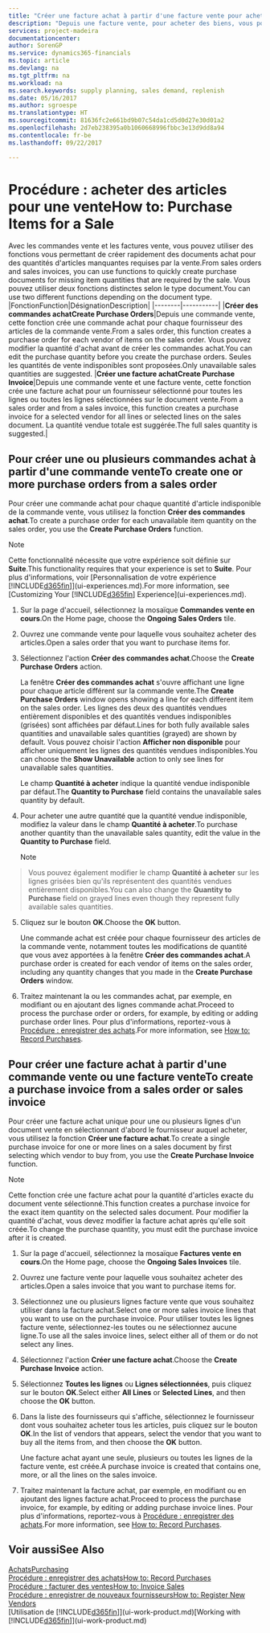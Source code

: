 ```yaml
---
title: "Créer une facture achat à partir d'une facture vente pour acheter des articles pour une vente | Microsoft Docs"
description: "Depuis une facture vente, pour acheter des biens, vous pouvez créer une facture achat pour un fournisseur."
services: project-madeira
documentationcenter: 
author: SorenGP
ms.service: dynamics365-financials
ms.topic: article
ms.devlang: na
ms.tgt_pltfrm: na
ms.workload: na
ms.search.keywords: supply planning, sales demand, replenish
ms.date: 05/16/2017
ms.author: sgroespe
ms.translationtype: HT
ms.sourcegitcommit: 81636fc2e661bd9b07c54da1cd5d0d27e30d01a2
ms.openlocfilehash: 2d7eb238395a0b1060668996fbbc3e13d9dd8a94
ms.contentlocale: fr-be
ms.lasthandoff: 09/22/2017

---
```

# <a name="how-to-purchase-items-for-a-sale"></a><span data-ttu-id="cfa61-103">Procédure : acheter des articles pour une vente</span><span class="sxs-lookup"><span data-stu-id="cfa61-103">How to: Purchase Items for a Sale</span></span>
<span data-ttu-id="cfa61-104">Avec les commandes vente et les factures vente, vous pouvez utiliser des fonctions vous permettant de créer rapidement des documents achat pour des quantités d'articles manquantes requises par la vente.</span><span class="sxs-lookup"><span data-stu-id="cfa61-104">From sales orders and sales invoices, you can use functions to quickly create purchase documents for missing item quantities that are required by the sale.</span></span> <span data-ttu-id="cfa61-105">Vous pouvez utiliser deux fonctions distinctes selon le type document.</span><span class="sxs-lookup"><span data-stu-id="cfa61-105">You can use two different functions depending on the document type.</span></span>
|<span data-ttu-id="cfa61-106">Fonction</span><span class="sxs-lookup"><span data-stu-id="cfa61-106">Function</span></span>|<span data-ttu-id="cfa61-107">Désignation</span><span class="sxs-lookup"><span data-stu-id="cfa61-107">Description</span></span>|
|--------|-----------|
|<span data-ttu-id="cfa61-108">**Créer des commandes achat**</span><span class="sxs-lookup"><span data-stu-id="cfa61-108">**Create Purchase Orders**</span></span>|<span data-ttu-id="cfa61-109">Depuis une commande vente, cette fonction crée une commande achat pour chaque fournisseur des articles de la commande vente.</span><span class="sxs-lookup"><span data-stu-id="cfa61-109">From a sales order, this function creates a purchase order for each vendor of items on the sales order.</span></span> <span data-ttu-id="cfa61-110">Vous pouvez modifier la quantité d'achat avant de créer les commandes achat.</span><span class="sxs-lookup"><span data-stu-id="cfa61-110">You can edit the purchase quantity before you create the purchase orders.</span></span> <span data-ttu-id="cfa61-111">Seules les quantités de vente indisponibles sont proposées.</span><span class="sxs-lookup"><span data-stu-id="cfa61-111">Only unavailable sales quantities are suggested.</span></span>
|<span data-ttu-id="cfa61-112">**Créer une facture achat**</span><span class="sxs-lookup"><span data-stu-id="cfa61-112">**Create Purchase Invoice**</span></span>|<span data-ttu-id="cfa61-113">Depuis une commande vente et une facture vente, cette fonction crée une facture achat pour un fournisseur sélectionné pour toutes les lignes ou toutes les lignes sélectionnées sur le document vente.</span><span class="sxs-lookup"><span data-stu-id="cfa61-113">From a sales order and from a sales invoice, this function creates a purchase invoice for a selected vendor for all lines or selected lines on the sales document.</span></span> <span data-ttu-id="cfa61-114">La quantité vendue totale est suggérée.</span><span class="sxs-lookup"><span data-stu-id="cfa61-114">The full sales quantity is suggested.</span></span>|

## <a name="to-create-one-or-more-purchase-orders-from-a-sales-order"></a><span data-ttu-id="cfa61-115">Pour créer une ou plusieurs commandes achat à partir d'une commande vente</span><span class="sxs-lookup"><span data-stu-id="cfa61-115">To create one or more purchase orders from a sales order</span></span>
<span data-ttu-id="cfa61-116">Pour créer une commande achat pour chaque quantité d'article indisponible de la commande vente, vous utilisez la fonction **Créer des commandes achat**.</span><span class="sxs-lookup"><span data-stu-id="cfa61-116">To create a purchase order for each unavailable item quantity on the sales order, you use the **Create Purchase Orders** function.</span></span> 

> [!NOTE]  
>   <span data-ttu-id="cfa61-117">Cette fonctionnalité nécessite que votre expérience soit définie sur **Suite**.</span><span class="sxs-lookup"><span data-stu-id="cfa61-117">This functionality requires that your experience is set to **Suite**.</span></span> <span data-ttu-id="cfa61-118">Pour plus d'informations, voir [Personnalisation de votre expérience [!INCLUDE[d365fin](includes/d365fin_md.md)]](ui-experiences.md).</span><span class="sxs-lookup"><span data-stu-id="cfa61-118">For more information, see [Customizing Your [!INCLUDE[d365fin](includes/d365fin_md.md)] Experience](ui-experiences.md).</span></span>

1. <span data-ttu-id="cfa61-119">Sur la page d'accueil, sélectionnez la mosaïque **Commandes vente en cours**.</span><span class="sxs-lookup"><span data-stu-id="cfa61-119">On the Home page, choose the **Ongoing Sales Orders** tile.</span></span>
2. <span data-ttu-id="cfa61-120">Ouvrez une commande vente pour laquelle vous souhaitez acheter des articles.</span><span class="sxs-lookup"><span data-stu-id="cfa61-120">Open a sales order that you want to purchase items for.</span></span>
3. <span data-ttu-id="cfa61-121">Sélectionnez l'action **Créer des commandes achat**.</span><span class="sxs-lookup"><span data-stu-id="cfa61-121">Choose the **Create Purchase Orders** action.</span></span>

    <span data-ttu-id="cfa61-122">La fenêtre **Créer des commandes achat** s'ouvre affichant une ligne pour chaque article différent sur la commande vente.</span><span class="sxs-lookup"><span data-stu-id="cfa61-122">The **Create Purchase Orders** window opens showing a line for each different item on the sales order.</span></span> <span data-ttu-id="cfa61-123">Les lignes des deux des quantités vendues entièrement disponibles et des quantités vendues indisponibles (grisées) sont affichées par défaut.</span><span class="sxs-lookup"><span data-stu-id="cfa61-123">Lines for both fully available sales quantities and unavailable sales quantities (grayed) are shown by default.</span></span> <span data-ttu-id="cfa61-124">Vous pouvez choisir l'action **Afficher non disponible** pour afficher uniquement les lignes des quantités vendues indisponibles.</span><span class="sxs-lookup"><span data-stu-id="cfa61-124">You can choose the **Show Unavailable** action to only see lines for unavailable sales quantities.</span></span>

    <span data-ttu-id="cfa61-125">Le champ **Quantité à acheter** indique la quantité vendue indisponible par défaut.</span><span class="sxs-lookup"><span data-stu-id="cfa61-125">The **Quantity to Purchase** field contains the unavailable sales quantity by default.</span></span>
4. <span data-ttu-id="cfa61-126">Pour acheter une autre quantité que la quantité vendue indisponible, modifiez la valeur dans le champ **Quantité à acheter**.</span><span class="sxs-lookup"><span data-stu-id="cfa61-126">To purchase another quantity than the unavailable sales quantity, edit the value in the **Quantity to Purchase** field.</span></span>

    > [!NOTE]  
>   <span data-ttu-id="cfa61-127">Vous pouvez également modifier le champ **Quantité à acheter** sur les lignes grisées bien qu'ils représentent des quantités vendues entièrement disponibles.</span><span class="sxs-lookup"><span data-stu-id="cfa61-127">You can also change the **Quantity to Purchase** field on grayed lines even though they represent fully available sales quantities.</span></span>
5. <span data-ttu-id="cfa61-128">Cliquez sur le bouton **OK**.</span><span class="sxs-lookup"><span data-stu-id="cfa61-128">Choose the **OK** button.</span></span> 
    
    <span data-ttu-id="cfa61-129">Une commande achat est créée pour chaque fournisseur des articles de la commande vente, notamment toutes les modifications de quantité que vous avez apportées à la fenêtre **Créer des commandes achat**.</span><span class="sxs-lookup"><span data-stu-id="cfa61-129">A purchase order is created for each vendor of items on the sales order, including any quantity changes that you made in the **Create Purchase Orders** window.</span></span>
7. <span data-ttu-id="cfa61-130">Traitez maintenant la ou les commandes achat, par exemple, en modifiant ou en ajoutant des lignes commande achat.</span><span class="sxs-lookup"><span data-stu-id="cfa61-130">Proceed to process the purchase order or orders, for example, by editing or adding purchase order lines.</span></span> <span data-ttu-id="cfa61-131">Pour plus d'informations, reportez-vous à [Procédure : enregistrer des achats](purchasing-how-record-purchases.md).</span><span class="sxs-lookup"><span data-stu-id="cfa61-131">For more information, see [How to: Record Purchases](purchasing-how-record-purchases.md).</span></span>


## <a name="to-create-a-purchase-invoice-from-a-sales-order-or-sales-invoice"></a><span data-ttu-id="cfa61-132">Pour créer une facture achat à partir d'une commande vente ou une facture vente</span><span class="sxs-lookup"><span data-stu-id="cfa61-132">To create a purchase invoice from a sales order or sales invoice</span></span>
<span data-ttu-id="cfa61-133">Pour créer une facture achat unique pour une ou plusieurs lignes d'un document vente en sélectionnant d'abord le fournisseur auquel acheter, vous utilisez la fonction **Créer une facture achat**.</span><span class="sxs-lookup"><span data-stu-id="cfa61-133">To create a single purchase invoice for one or more lines on a sales document by first selecting which vendor to buy from, you use the **Create Purchase Invoice** function.</span></span> 

> [!NOTE]  
>   <span data-ttu-id="cfa61-134">Cette fonction crée une facture achat pour la quantité d'articles exacte du document vente sélectionné.</span><span class="sxs-lookup"><span data-stu-id="cfa61-134">This function creates a purchase invoice for the exact item quantity on the selected sales document.</span></span> <span data-ttu-id="cfa61-135">Pour modifier la quantité d'achat, vous devez modifier la facture achat après qu'elle soit créée.</span><span class="sxs-lookup"><span data-stu-id="cfa61-135">To change the purchase quantity, you must edit the purchase invoice after it is created.</span></span>  

1. <span data-ttu-id="cfa61-136">Sur la page d'accueil, sélectionnez la mosaïque **Factures vente en cours**.</span><span class="sxs-lookup"><span data-stu-id="cfa61-136">On the Home page, choose the **Ongoing Sales Invoices** tile.</span></span>
2. <span data-ttu-id="cfa61-137">Ouvrez une facture vente pour laquelle vous souhaitez acheter des articles.</span><span class="sxs-lookup"><span data-stu-id="cfa61-137">Open a sales invoice that you want to purchase items for.</span></span>
3. <span data-ttu-id="cfa61-138">Sélectionnez une ou plusieurs lignes facture vente que vous souhaitez utiliser dans la facture achat.</span><span class="sxs-lookup"><span data-stu-id="cfa61-138">Select one or more sales invoice lines that you want to use on the purchase invoice.</span></span> <span data-ttu-id="cfa61-139">Pour utiliser toutes les lignes facture vente, sélectionnez-les toutes ou ne sélectionnez aucune ligne.</span><span class="sxs-lookup"><span data-stu-id="cfa61-139">To use all the sales invoice lines, select either all of them or do not select any lines.</span></span>
4. <span data-ttu-id="cfa61-140">Sélectionnez l'action **Créer une facture achat**.</span><span class="sxs-lookup"><span data-stu-id="cfa61-140">Choose the **Create Purchase Invoice** action.</span></span>
5. <span data-ttu-id="cfa61-141">Sélectionnez **Toutes les lignes** ou **Lignes sélectionnées**, puis cliquez sur le bouton **OK**.</span><span class="sxs-lookup"><span data-stu-id="cfa61-141">Select either **All Lines** or **Selected Lines**, and then choose the **OK** button.</span></span>  
6. <span data-ttu-id="cfa61-142">Dans la liste des fournisseurs qui s'affiche, sélectionnez le fournisseur dont vous souhaitez acheter tous les articles, puis cliquez sur le bouton **OK**.</span><span class="sxs-lookup"><span data-stu-id="cfa61-142">In the list of vendors that appears, select the vendor that you want to buy all the items from, and then choose the **OK** button.</span></span>

    <span data-ttu-id="cfa61-143">Une facture achat ayant une seule, plusieurs ou toutes les lignes de la facture vente, est créée.</span><span class="sxs-lookup"><span data-stu-id="cfa61-143">A purchase invoice is created that contains one, more, or all the lines on the sales invoice.</span></span>
7. <span data-ttu-id="cfa61-144">Traitez maintenant la facture achat, par exemple, en modifiant ou en ajoutant des lignes facture achat.</span><span class="sxs-lookup"><span data-stu-id="cfa61-144">Proceed to process the purchase invoice, for example, by editing or adding purchase invoice lines.</span></span> <span data-ttu-id="cfa61-145">Pour plus d'informations, reportez-vous à [Procédure : enregistrer des achats](purchasing-how-record-purchases.md).</span><span class="sxs-lookup"><span data-stu-id="cfa61-145">For more information, see [How to: Record Purchases](purchasing-how-record-purchases.md).</span></span>

## <a name="see-also"></a><span data-ttu-id="cfa61-146">Voir aussi</span><span class="sxs-lookup"><span data-stu-id="cfa61-146">See Also</span></span>
[<span data-ttu-id="cfa61-147">Achats</span><span class="sxs-lookup"><span data-stu-id="cfa61-147">Purchasing</span></span>](purchasing-manage-purchasing.md)  
[<span data-ttu-id="cfa61-148">Procédure : enregistrer des achats</span><span class="sxs-lookup"><span data-stu-id="cfa61-148">How to: Record Purchases</span></span>](purchasing-how-record-purchases.md)  
[<span data-ttu-id="cfa61-149">Procédure : facturer des ventes</span><span class="sxs-lookup"><span data-stu-id="cfa61-149">How to: Invoice Sales</span></span>](sales-how-invoice-sales.md)  
[<span data-ttu-id="cfa61-150">Procédure : enregistrer de nouveaux fournisseurs</span><span class="sxs-lookup"><span data-stu-id="cfa61-150">How to: Register New Vendors</span></span>](purchasing-how-register-new-vendors.md)  
<span data-ttu-id="cfa61-151">[Utilisation de [!INCLUDE[d365fin](includes/d365fin_md.md)]](ui-work-product.md)</span><span class="sxs-lookup"><span data-stu-id="cfa61-151">[Working with [!INCLUDE[d365fin](includes/d365fin_md.md)]](ui-work-product.md)</span></span>

